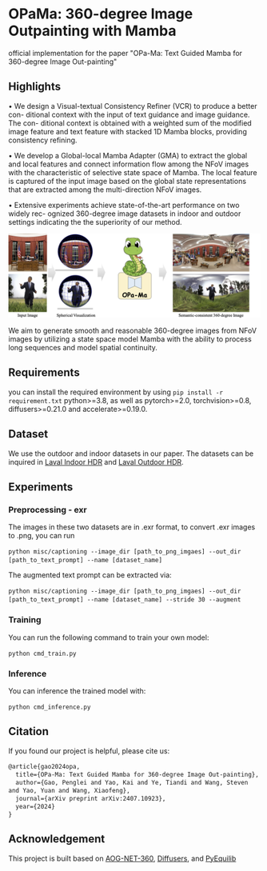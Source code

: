 # OPaMa: 360-degree Image Outpainting with Mamba
official implementation for the paper "OPa-Ma: Text Guided Mamba for 360-degree Image Out-painting"

## Highlights
• We design a Visual-textual Consistency Refiner (VCR) to produce a better con-
ditional context with the input of text guidance and image guidance. The con-
ditional context is obtained with a weighted sum of the modified image feature
and text feature with stacked 1D Mamba blocks, providing consistency refining.

• We develop a Global-local Mamba Adapter (GMA) to extract the global and
local features and connect information flow among the NFoV images with the
characteristic of selective state space of Mamba. The local feature is captured
of the input image based on the global state representations that are extracted
among the multi-direction NFoV images.

• Extensive experiments achieve state-of-the-art performance on two widely rec-
ognized 360-degree image datasets in indoor and outdoor settings indicating the
the superiority of our method.

![We aim to generate smooth and reasonable 360-degree images from NFoV images by utilizing a state space model Mamba with the ability to process long sequences and model spatial continuity.](/assets/prebanner.png)

We aim to generate smooth and reasonable 360-degree images from NFoV images by utilizing a state space model Mamba with the ability to process long sequences and model spatial continuity.

## Requirements
you can install the required environment by using `pip install -r requirement.txt`
python>=3.8, as well as pytorch>=2.0, torchvision>=0.8, diffusers>=0.21.0 and accelerate>=0.19.0.

## Dataset
We use the outdoor and indoor datasets in our paper. The datasets can be inquired in [Laval Indoor HDR](http://hdrdb.com/indoor/) and [Laval Outdoor HDR](http://hdrdb.com/outdoor/).

## Experiments
### Preprocessing - exr
The images in these two datasets are in .exr format, to convert .exr images to .png, you can run

`python misc/captioning --image_dir [path_to_png_imgaes] --out_dir [path_to_text_prompt] --name [dataset_name]`

The augmented text prompt can be extracted via:

`python misc/captioning --image_dir [path_to_png_imgaes] --out_dir [path_to_text_prompt] --name [dataset_name] --stride 30 --augment `

### Training
You can run the following command to train your own model:

`python cmd_train.py`

### Inference
You can inference the trained model with:

`python cmd_inference.py`

## Citation
If you found our project is helpful, please cite us:

```
@article{gao2024opa,
  title={OPa-Ma: Text Guided Mamba for 360-degree Image Out-painting},
  author={Gao, Penglei and Yao, Kai and Ye, Tiandi and Wang, Steven and Yao, Yuan and Wang, Xiaofeng},
  journal={arXiv preprint arXiv:2407.10923},
  year={2024}
}
```

## Acknowledgement
This project is built based on [AOG-NET-360](https://github.com/zhuqiangLu/AOG-NET-360), [Diffusers](https://github.com/huggingface/diffusers), and [PyEquilib](https://github.com/haruishi43/equilib)
